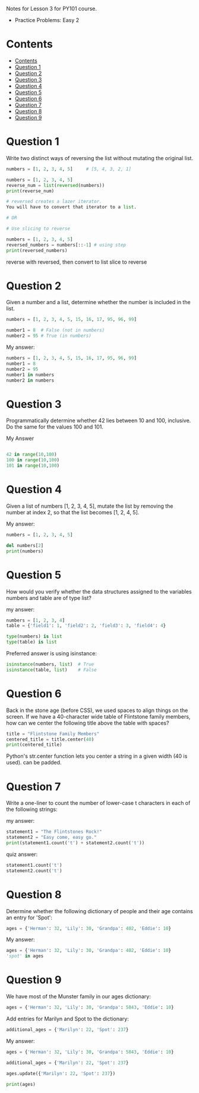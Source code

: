 Notes for Lesson 3 for PY101 course.
- Practice Problems: Easy 2
  
# Contents
- [Contents](#contents)
- [Question 1](#question-1)
- [Question 2](#question-2)
- [Question 3](#question-3)
- [Question 4](#question-4)
- [Question 5](#question-5)
- [Question 6](#question-6)
- [Question 7](#question-7)
- [Question 8](#question-8)
- [Question 9](#question-9)


# Question 1

Write two distinct ways of reversing the list without mutating the original list.

```python
numbers = [1, 2, 3, 4, 5]     # [5, 4, 3, 2, 1]
```

```python
numbers = [1, 2, 3, 4, 5]
reverse_num = list(reversed(numbers))
print(reverse_num)

# reversed creates a lazer iterator.
You will have to convert that iterator to a list.

# OR

# Use slicing to reverse

numbers = [1, 2, 3, 4, 5]
reversed_numbers = numbers[::-1] # using step
print(reversed_numbers)

```

reverse with reversed, then convert to list
slice to reverse

# Question 2

Given a number and a list, determine whether the number is included in the list.

```python
numbers = [1, 2, 3, 4, 5, 15, 16, 17, 95, 96, 99]

number1 = 8  # False (not in numbers)
number2 = 95 # True (in numbers)
```

My answer:
```python
numbers = [1, 2, 3, 4, 5, 15, 16, 17, 95, 96, 99]
number1 = 8
number2 = 95
number1 in numbers
number2 in numbers

```

# Question 3

Programmatically determine whether 42 lies between 10 and 100, inclusive. Do the same for the values 100 and 101.


My Answer
```python

42 in range(10,100)
100 in range(10,100)
101 in range(10,100)
```

# Question 4

Given a list of numbers [1, 2, 3, 4, 5], mutate the list by removing the number at index 2, so that the list becomes [1, 2, 4, 5].

My answer:
```python
numbers = [1, 2, 3, 4, 5]

del numbers[2]
print(numbers)
```

# Question 5

How would you verify whether the data structures assigned to the variables numbers and table are of type list?

my answer:
```python
numbers = [1, 2, 3, 4]
table = {'field1': 1, 'field2': 2, 'field3': 3, 'field4': 4}

type(numbers) is list
type(table) is list
```

Preferred answer is using isinstance:
```python
isinstance(numbers, list)  # True
isinstance(table, list)    # False
```


# Question 6

Back in the stone age (before CSS), we used spaces to align things on the screen. If we have a 40-character wide table of Flintstone family members, how can we center the following title above the table with spaces?

```python
title = "Flintstone Family Members"
centered_title = title.center(40)
print(centered_title)
```
Python's str.center function lets you center a string in a given width (40 is used). can be padded.


# Question 7

Write a one-liner to count the number of lower-case t characters in each of the following strings:

my answer:
```python
statement1 = "The Flintstones Rock!"
statement2 = "Easy come, easy go."
print(statement1.count('t') + statement2.count('t'))
```

quiz answer:
```python
statement1.count('t')
statement2.count('t')
```

# Question 8

Determine whether the following dictionary of people and their age contains an entry for 'Spot':

```python
ages = {'Herman': 32, 'Lily': 30, 'Grandpa': 402, 'Eddie': 10}
```

My answer:
```python
ages = {'Herman': 32, 'Lily': 30, 'Grandpa': 402, 'Eddie': 10}
'spot' in ages
```

# Question 9

We have most of the Munster family in our ages dictionary:

```python
ages = {'Herman': 32, 'Lily': 30, 'Grandpa': 5843, 'Eddie': 10}
```
Add entries for Marilyn and Spot to the dictionary:
```python
additional_ages = {'Marilyn': 22, 'Spot': 237}
```

My answer:
```python
ages = {'Herman': 32, 'Lily': 30, 'Grandpa': 5843, 'Eddie': 10}

additional_ages = {'Marilyn': 22, 'Spot': 237}

ages.update({'Marilyn': 22, 'Spot': 237})

print(ages)


```
